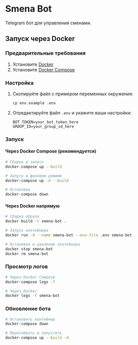 # Smena Bot

Telegram бот для управления сменами.

## Запуск через Docker

### Предварительные требования

1. Установите [Docker](https://docs.docker.com/get-docker/)
2. Установите [Docker Compose](https://docs.docker.com/compose/install/)

### Настройка

1. Скопируйте файл с примером переменных окружения:
   ```bash
   cp env.example .env
   ```

2. Отредактируйте файл `.env` и укажите ваши настройки:
   ```
   BOT_TOKEN=your_bot_token_here
   GROUP_ID=your_group_id_here
   ```

### Запуск

#### Через Docker Compose (рекомендуется)

```bash
# Сборка и запуск
docker-compose up --build

# Запуск в фоновом режиме
docker-compose up -d --build

# Остановка
docker-compose down
```

#### Через Docker напрямую

```bash
# Сборка образа
docker build -t smena-bot .

# Запуск контейнера
docker run -d --name smena-bot --env-file .env smena-bot

# Остановка и удаление контейнера
docker stop smena-bot
docker rm smena-bot
```

### Просмотр логов

```bash
# Через Docker Compose
docker-compose logs -f

# Через Docker
docker logs -f smena-bot
```

### Обновление бота

```bash
# Остановить контейнер
docker-compose down

# Пересобрать и запустить
docker-compose up --build -d
```
